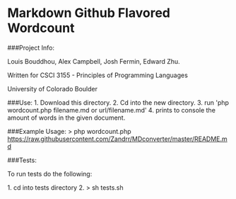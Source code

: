 Markdown Github Flavored Wordcount
===========

###Project Info:
<p>Louis Bouddhou, Alex Campbell, Josh Fermin, Edward Zhu.</p>
<p>Written for CSCI 3155 - Principles of Programming Languages</p>
<p>University of Colorado Boulder</p>

###Use:
	1. Download this directory.
	2. Cd into the new directory.
	3. run 'php wordcount.php filename.md or url/filename.md'
	4. prints to console the amount of words in the given document.

###Example Usage:
	> php wordcount.php https://raw.githubusercontent.com/Zandrr/MDconverter/master/README.md

###Tests:
<p> To run tests do the following: </p>
	1. cd into tests directory
	2. > sh tests.sh
	

